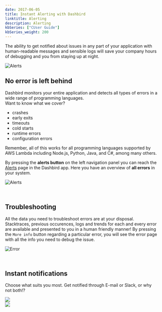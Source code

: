 ```yaml
---
date: 2017-06-05
title: Instant Alerting with Dashbird
linktitle: Alerting
description: Alerting
kbSeries: ["CUser Guide"]
kbSeries_weight: 200
---
```


The ability to get notified about issues in any part of your application with human-readable messages and sensible logs will save your company hours of debugging and you from staying up at night.

![Alerts](/images/features/slack.png)

## No error is left behind
Dashbird monitors your entire application and detects all types of errors in a wide range of programming languages.<br>Want to know what we cover?

- crashes
- early exits
- timeouts
- cold starts
- runtime errors
- configuration errors

Remember, all of this works for all programming languages supported by AWS Lambda including Node.js, Python, Java, and C#, among many others.

By pressing the **alerts button** on the left navigation panel you can reach the [Alerts](https://app.dashbird.io/alerts) page in the Dashbird app. Here you have an overview of **all errors** in your system. 

![Alerts](/images/docs/alerts.png)

<br>


## Troubleshooting
All the data you need to troubleshoot errors are at your disposal. Stacktraces, previous occurences, logs and trends for each and every error are available and presented to you in a human friendly manner! By pressing the `More info` button regarding a particular error, you will see the error page with all the info you need to debug the issue.

![Error](/images/docs/error.png)

<br>


## Instant notifications
<div class="row justify-content-md-center align-items-center">
    <div class="col-12 mx-auto">
        <div class="row">
            <div class="col col-xs-12 text-center text-md-left pt-3">
                <p class="lato">Choose what suits you most. Get notified through E-mail or Slack, or why not both!?</p><img src='/images/features/slack.png'>
            </div>
            <div class="col col-md-5 col-xs-12 imgs-fluid">
                <img src='/images/docs/email-alert.png'>
            </div>
        </div>
    </div>
</div>